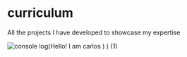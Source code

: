 # curriculum
All the projects I have developed to showcase  my expertise


![console log(Hello! I am carlos ) ) (1)](https://github.com/carlosgits/curriculum/assets/122765151/eedd6989-e089-4cb5-91e2-ac723f5c9e33)
